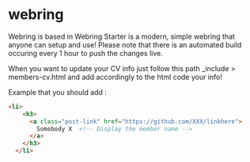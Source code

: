 # webring

Webring is based in Webring Starter is a modern, simple webring that anyone can setup and use!
Please note that there is an automated build occuring every 1 hour to push the changes live. 

When you want to update your CV info just follow this path _include > members-cv.html and add accordingly to the html code your info!


Example that you should add :

```html
<li>
    <h3>
      <a class="post-link" href="https://github.com/XXX/linkhere">
        Somebody X  <!-- Display the member name -->
      </a>
    </h3>
  </li>
